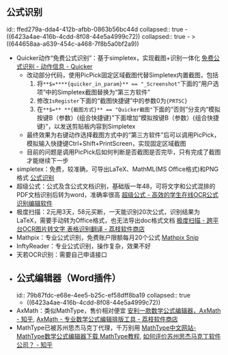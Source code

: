 ## 公式识别
id:: ffed279a-dda4-412b-afbb-0863b56bc44d
collapsed:: true
	- ((6423a4ae-416b-4cdd-8f08-44e5a4999c72))
	  collapsed:: true
		- >((644658aa-a639-454c-a468-7f8b5a0bf2a9))
- Quicker动作“免费公式识别”：基于simpletex，实现截图+识别一体化 [免费公式识别 - 动作信息 - Quicker](https://getquicker.net/Sharedaction?code=2605ff05-b84f-4da6-107c-08db6a78bc4a)
	- 改动部分代码，使用PicPick固定区域截图代替Simpletex内置截图，包括
	  1. 将`**$=****{quicker_in_param}** == "_Screenshot"`下面的“用户选项”中的Simpletex截图替换为“第三方软件”
	  2. 修改`IsRegister`下面的“截图快捷键”中的参数0为`{PRTSC}`
	  3. 在`**$=** **{截图方式}** == "Quicker截图"`下面的“否则”分支内“模拟按键B（参数）{组合快捷键}”下面增加“模拟按键B（参数）{组合快捷键}”，以发送剪贴板内容到Simpletex
	- 最终效果为右键动作选择截图方式中的“第三方软件”后可以调用PicPick，模拟输入快捷键Ctrl+Shift+PrintScreen，实现固定区域截图
	- 目前的问题是调用PicPick后如何判断是否截图是否完毕，只有完成了截图才能继续下一步
- simpletex：免费，较准确，可导出LaTeX、MathML(MS Office格式)和PNG格式 [公式识别](https://simpletex.cn/ai/latex_ocr)
- 超级公式：公式及含公式文档识别，基础版一年48，可将文字和公式混排的PDF文档识别后转为word，准确率很高 [超级公式 - 高效的学生在线OCR公式识别编辑软件](https://www.ocrmath.com/)
- 极度扫描：2元用3天，58元买断，一天能识别20次公式，识别结果为LaTeX，需要手动转为Office格式，也无法导出doc格式文档 [极度扫描 - 跨平台OCR图片转文字 表格识别翻译 - 荔枝软件商店](https://store.lizhi.io/site/products/id/315)
- Mathpix：专业公式识别，免费账户限额每月20个公式 [Mathpix Snip](https://mathpix.com/)
- InftyReader：专业公式识别，操作复杂，效果不好
- 天若OCR识别：需要自己申请接口
- ## 公式编辑器（Word插件）
  id:: 79b87fdc-e68e-4ee5-b25c-ef58dff8ba19
  collapsed:: true
	- ((6423a4ae-416b-4cdd-8f08-44e5a4999c72))
- AxMath：类似MathType，售价相对便宜 [安利一款数学公式编辑器，AxMath - 知乎](https://zhuanlan.zhihu.com/p/25044063), [AxMath - 专业数学公式编辑排版工具 - 荔枝软件商店](https://lizhi.shop/site/products/id/50)
- MathType已被苏州思杰马克丁代理，千万别用 [MathType中文网站-MathType数学公式编辑器下载,MathType教程](https://www.mathtype.cn/), [如何评价苏州思杰马克丁软件公司？ - 知乎](https://www.zhihu.com/question/46746200/answer/961889825?utm_id=0)